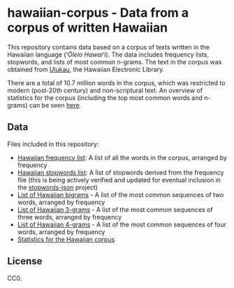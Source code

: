 # hawaiian-corpus - Data from a corpus of written Hawaiian

This repository contains data based on a corpus of texts written in the Hawaiian language (_ʻŌlelo Hawaiʻi_). The data includes frequency lists, stopwords, and lists of most common n-grams. The text in the corpus was obtained from [Ulukau](http://ulukau.org/), the Hawaiian Electronic Library.

There are a total of 10.7 million words in the corpus, which was restricted to modern (post-20th century) and non-scriptural text. An overview of statistics for the corpus (including the top most common words and n-grams) can be seen [here](corpus_stats-haw.md).

## Data

Files included in this repository:

* [Hawaiian frequency list](data/freqlist_haw.txt): A list of all the words in the corpus, arranged by frequency
* [Hawaiian stopwords list](data/stoplist_haw.txt): A list of stopwords derived from the frequency file (this is being actively verified and updated for eventual inclusion in the [stopwords-json](https://github.com/6/stopwords-json) project)
* [List of Hawaiian bigrams](data/ngrams/2grams_haw.txt) - A list of the most common sequences of two words, arranged by frequency
* [List of Hawaiian 3-grams](data/ngrams/3grams_haw.txt) - A list of the most common sequences of three words, arranged by frequency
* [List of Hawaiian 4-grams](data/ngrams/4grams_haw.txt) - A list of the most common sequences of four words, arranged by frequency
* [Statistics for the Hawaiian corpus](data/corpus_stats-haw.md)

## License

CC0.
